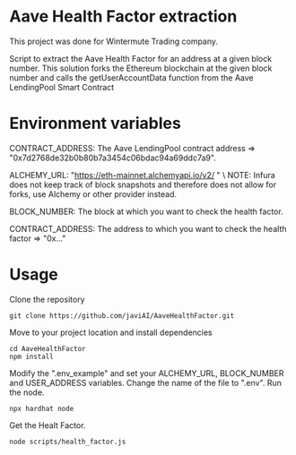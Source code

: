 
# Aave Health Factor extraction
This project was done for Wintermute Trading company.

Script to extract the Aave Health Factor for an address at a given block number.
This solution forks the Ethereum blockchain at the given block number and calls the getUserAccountData function from the Aave LendingPool Smart Contract

# Environment variables

CONTRACT_ADDRESS: The Aave LendingPool contract address => "0x7d2768de32b0b80b7a3454c06bdac94a69ddc7a9". 

ALCHEMY_URL: "https://eth-mainnet.alchemyapi.io/v2/ <YOUR ALCHEMY KEY>" \\
NOTE: Infura does not keep track of block snapshots and therefore does not allow for forks, use Alchemy or other provider instead.

BLOCK_NUMBER: The block at which you want to check the health factor.
  
CONTRACT_ADDRESS: The address to which you want to check the health factor => "0x..."


# Usage

Clone the repository

```
git clone https://github.com/javiAI/AaveHealthFactor.git
```
Move to your project location and install dependencies

```
cd AaveHealthFactor
npm install
```

Modify the ".env_example" and set your ALCHEMY_URL, BLOCK_NUMBER and USER_ADDRESS variables. Change the name of the file to ".env".
Run the node.

```
npx hardhat node
```

Get the Healt Factor.
```
node scripts/health_factor.js
```
